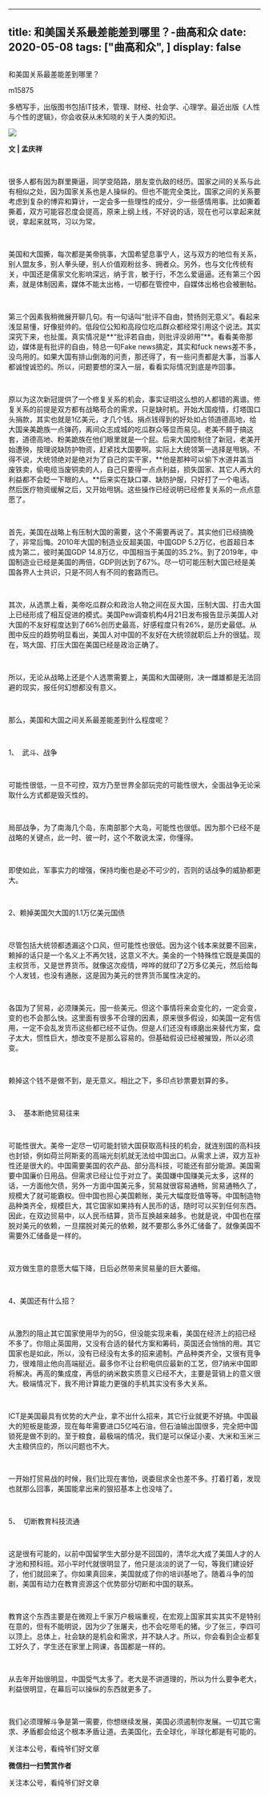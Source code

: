 
---
title:   和美国关系最差能差到哪里？-曲高和众
date: 2020-05-08
tags: ["曲高和众", ]
display: false
---


## 



和美国关系最差能差到哪里？




m15875




多栖写手，出版图书包括IT技术，管理、财经、社会学、心理学。最近出版《人性与个性的逻辑》，你会收获从未知晓的关于人类的知识。


<img class="rich_pages js_insertlocalimg" data-ratio="1.083916083916084" data-s="300,640" src="https://mmbiz.qpic.cn/mmbiz_jpg/fxGMiaL5Zj1ggGHxVgsWJYNgkuBYIAIQU9GsOC3LLibsOt1NMOGe3HgPDQdNJQ5Ud88fWyzKzRQBZDciaWwtXQyIA/640?wx_fmt=jpeg" data-type="jpeg" data-w="429" style=""/>

**文 | 孟庆祥&nbsp;**

&nbsp;

很多人都有因为群里撕逼，同学变陌路，朋友变仇敌的经历。国家之间的关系与此有相似之处，因为国家关系也是人操纵的。但也不能完全类比，国家之间的关系要考虑到复杂的博弈和算计，一定会多一些理性的成分，少一些感情用事。比如撕着撕着，双方可能容忍度会提高，原来上纲上线，不好说的话，现在也可以拿起来就说，拿起来就骂，习以为常。

&nbsp;

美国和大国撕，每次都是美帝挑事，大国希望息事宁人，这与双方的地位有关系，别人盟友多，别人拳头硬，别人价值观粉丝多、拥者众。另外，也与文化传统有关，中国还是儒家文化影响深远，纳于言，敏于行，不怎么爱逼逼。还有第三个因素，就是体制因素，媒体不能太出格，一切都在管控中，自媒体出格也会被删帖。

&nbsp;

第三个因素我稍微展开聊几句。有一句话叫“批评不自由，赞扬则无意义”。看起来浅显易懂，好像挺帅的。低段位公知和高段位吃瓜群众都经常引用这个说法。其实深究下来，也扯蛋。真实情况是**“批评若自由，则批评没卵用”**。看看美帝那边，媒体是有批评的自由，特总一句Fake news搞定，其实和fuck news差不多，没鸟用的。如果大国有排山倒海的问责，那还得了，有一些问责都是大事，当事人都诚惶诚恐的。所以，问题要想的深入一层，看看实际情况到底是咋回事。

&nbsp;

原以为这次新冠提供了一个修复关系的机会，事实证明这么想的人都错的离谱。修复关系的前提是双方都有战略苟合的需求，只是缺时机。开始大国疫情，灯塔国口头捐款，其实也就是1亿美元，才几个钱。捐点钱得到的好处如占领道德高地，给大国亲美跪族一点弹药，离间众志成城的吃瓜群众等显而易见。老美不屑于搞这套，道德高地、粉美跪族在他们眼里就是一个屁。后来大国控制住了新冠，老美开始遭殃，按理说缺防护物资，赶紧找大国要啊。实际上大统领第一选择是甩锅。不得不说，大统领绝对是绝对为了自己的实干家，**他是那种可以偷下水道井盖当废铁卖，偷电缆当废铜卖的人，自己只要得一点点利益，损失国家、其它人再大的利益都不会眨一下眼的人。**后来实在缺口罩、缺防护服，只好打了一个电话。然后医疗物资缓解之后，又开始甩锅。这些操作已经说明已经修复关系的一点点意愿了。

&nbsp;

首先，美国在战略上有压制大国的需要，这个不需要再说了。其实他们已经搞晚了，非常后悔。2010年大国的制造业反超美国，中国GDP 5.2万亿，也首超日本成为第二，彼时美国GDP 14.8万亿，中国相当于美国的35.2%。到了2019年，中国制造业已经是美国的两倍，GDP则达到了67%。尽一切可能压制大国已经是美国各界人士共识，只是不同人有不同的套路而已。

&nbsp;

其次，从选票上看，美帝吃瓜群众和政治人物之间在反大国，压制大国、打击大国上已经形成了相互促进的模式。美国Pew调查机构4月21日发布报告显示美国人对大国的不友好程度达到了66%创历史最高，好感程度只有26%，是历史最低。从图中反应的趋势明显看出，美国人对中国的不友好在大统领就职后上升的很猛。现在，骂大国、打压大国在美国已经是政治正确了。

&nbsp;

所以，无论从战略上还是个人选票需要上，美国和大国硬刚，决一雌雄都是无法回避的现实，报任何幻想都没有意义。

&nbsp;

那么，美国和大国之间关系最差能差到什么程度呢？

&nbsp;

1、&nbsp; 武斗、战争

&nbsp;

可能性很低，一旦不可控，双方乃至世界全部玩完的可能性很大，全面战争无论采取什么方式都是毁灭性的。

&nbsp;

局部战争，为了南海几个岛，东南部那个大岛，可能性也很低。因为那个已经不是战略的关键点，此一时、彼一时，这个不敢说太深，你懂得。

&nbsp;

即使如此，军事实力的增强，保持均衡也是必不可少的，否则的话战争的威胁都更大。

&nbsp;

2、赖掉美国欠大国的1.1万亿美元国债

&nbsp;

尽管包括大统领都透漏这个口风，但可能性也很低。因为这个钱本来就要不回来，赖掉的话只是一个名义上不再欠钱，这意义不大。美金的一个特殊性它既是美国的主权货币，又是世界货币。就像这次疫情，哗哗的就印了2万多亿美元，然后给每个人发钱，也没有通胀，这是因为美元的世界货币属性决定的。

&nbsp;

各国为了贸易，必须赚美元，囤一些美元。但这个事情将来会变化的，一定会变，变的也不会那么快。这里面有很多不合理的因素，原来很多假设，如美国一定有信用，一定不会乱发货币这些都已经不证伪。但是人们还没有琢磨出来替代方案，盘子太大，惯性巨大，想改变不是那么容易的。但基础假设已经被摧毁，所以必须变。

&nbsp;

赖掉这个钱不是做不到，是无意义。相比之下，多印点钞票要划算的多。

&nbsp;

3、&nbsp; 基本断绝贸易往来

&nbsp;

可能性很大。美帝一定尽一切可能封锁大国获取高科技的机会，就连别国的高科技也封锁，例如荷兰阿斯麦的高端光刻机就无法给中国出口。从需求上讲，双方互补性还是很大的。中国需要美国的农产品、部分高科技，可能还有部分能源。美国需要中国廉价日用品。但需求已经让位于对立了。美国嫌中国赚美元太多，这样的话，一方面他欠债，另外一方面中国美元多，贸易就很容易通畅，贸易通畅久了，规模大了就可能霸权。但中国也担心美国赖账，美元大幅度贬值等等。中国制造物品种类齐全，规模巨大，其它国家如果持有人民币的话，随时可以买到任何东西。因此，在双边贸易中，以人民币结算，货币互换越来越多。也就是说，中国也在摆脱对美元的依赖，一旦摆脱对美元的依赖，就不要那么多外汇储备了。就像美国不需要外汇储备是一样的。

&nbsp;

双方做生意的意愿大幅下降，日后必然带来贸易量的巨大萎缩。

&nbsp;

4、美国还有什么招？

&nbsp;

从激烈的阻止其它国家使用华为的5G，但没能实现来看，美国在经济上的招已经不多了。你阻止英国用，又没有合适的替代方案和筹码，英国还会悄悄的用。其它国家也是如此，所以，没有已经没有太多的招来遏制。产品种类齐全，又很有竞争力，很难阻止他向高端挺近。最多你不让台积电供应最新的工艺，但7纳米中国即将解决。再高的集成度，再低的纳米数实质意义已经不大，主要是营销上的意义很大。极端情况下，我不用计算能力更强的手机其实没有多大关系。

&nbsp;

ICT是美国最具有优势的大产业，拿不出什么招来，其它行业就更不好搞。中国最大的短板是能源，现在每年需要进口5亿吨石油，但石油输出国很多，完全把中国锁死是做不到的。至于粮食，最极端的情况，我们是可以保证小麦、大米和玉米三大主粮供应的，所以问题也不大。

&nbsp;

一开始打贸易战的时候，我们比现在害怕，说委屈求全也差不多。打着打着，发现也就那么回事，美国能拿出来的狠招基本上也没啥了。

&nbsp;

5、&nbsp; 切断教育科技流通

&nbsp;

这是很有可能的，以前中国留学生大部分是不回国的，清华北大成了美国人才的人才池和预科班。邓小平时代就很明显了，他只是淡淡的说了一句，等我们建设好了，他们就回来了。你如果真回来，美国就成了你的培训基地了。随着斗争的加剧，美国有动力在教育资源这个优势部分切断和中国的联系。

&nbsp;

教育这个东西主要是在微观上千家万户极端重视，在宏观上国家其实其实不是特别在意的，但有不能明说，因为少了张屠夫，也不会吃带毛的猪。少了张三，李四可以顶上。总体上，社会缺的是机会和需求，并不缺人才。所以，你会看到企业都复工好久了，学生还在家里上网课，各国都是一样的。

&nbsp;

从去年开始很明显，中国受气太多了。老大是不讲道理的，所以为什么要争老大，利益很明显，在幕后可以操纵的东西就更多了。

&nbsp;

我们必须理解斗争是第一需要，你想继续发展，美国必须遏制你发展。一切其它需求、矛盾都会给这个根本矛盾让道。去美国化，去全球化，半球化都是有可能的。

关注本公号，看纯爷们好文章


**微信扫一扫赞赏作者**






关注本公号，看纯爷们好文章








